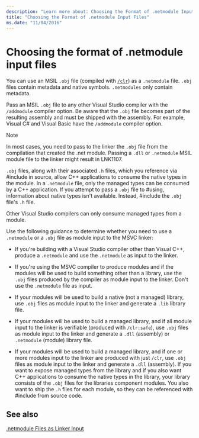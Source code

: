 ```yaml
---
description: "Learn more about: Choosing the Format of .netmodule Input Files"
title: "Choosing the Format of .netmodule Input Files"
ms.date: "11/04/2016"
---
```

# Choosing the format of .netmodule input files

You can use an MSIL `.obj` file (compiled with [`/clr`](clr-common-language-runtime-compilation.md)) as a `.netmodule` file. `.obj` files contain metadata and native symbols. `.netmodules` only contain metadata.

Pass an MSIL `.obj` file to any other Visual Studio compiler with the `/addmodule` compiler option. Be aware that the `.obj` file becomes part of the resulting assembly and must be shipped with the assembly. For example, Visual C# and Visual Basic have the `/addmodule` compiler option.

> [!NOTE]
> In most cases, you need to pass to the linker the `.obj` file from the compilation that created the .net module. Passing a `.dll` or `.netmodule` MSIL module file to the linker might result in LNK1107.

`.obj` files, along with their associated `.h` files, which you reference via #include in source, allow C++ applications to consume the native types in the module. In a `.netmodule` file, only the managed types can be consumed by a C++ application. If you attempt to pass a `.obj` file to #using, information about native types isn't available. Instead, #include the `.obj` file's `.h` file.

Other Visual Studio compilers can only consume managed types from a module.

Use the following guidance to determine whether you need to use a `.netmodule` or a `.obj` file as module input to the MSVC linker:

- If you're building with a Visual Studio compiler other than Visual C++, produce a `.netmodule` and use the `.netmodule` as input to the linker.

- If you're using the MSVC compiler to produce modules and if the modules will be used to build something other than a library, use the `.obj` files produced by the compiler as module input to the linker. Don't use the `.netmodule` file as input.

- If your modules will be used to build a native (not a managed) library, use `.obj` files as module input to the linker and generate a `.lib` library file.

- If your modules will be used to build a managed library, and if all module input to the linker is verifiable (produced with `/clr:safe`), use `.obj` files as module input to the linker and generate a `.dll` (assembly) or `.netmodule` (module) library file.

- If your modules will be used to build a managed library, and if one or more modules input to the linker are produced with just `/clr`, use `.obj` files as module input to the linker and generate a `.dll` (assembly). If you want to expose managed types from the library and if you also want C++ applications to consume the native types in the library, your library consists of the `.obj` files for the libraries component modules. You also want to ship the `.h` files for each module, so they can be referenced with #include from source code.

## See also

[.netmodule Files as Linker Input](netmodule-files-as-linker-input.md)
